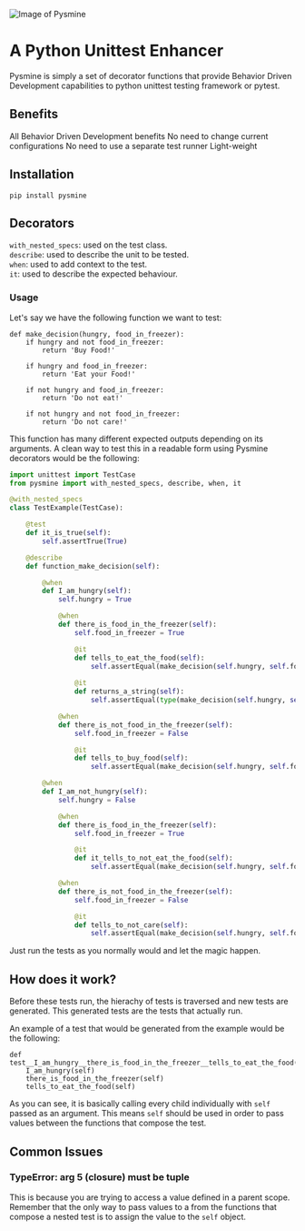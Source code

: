 ![Image of Pysmine](https://i.ibb.co/d5bQ4Tg/logo.png)

# A Python Unittest Enhancer

Pysmine is simply a set of decorator functions that provide Behavior Driven Development capabilities to python unittest testing framework or pytest.

## Benefits
All Behavior Driven Development benefits
No need to change current configurations
No need to use a separate test runner
Light-weight

## Installation
```
pip install pysmine
```

## Decorators
`with_nested_specs`: used on the test class.  
`describe`: used to describe the unit to be tested.  
`when`: used to add context to the test.  
`it`: used to describe the expected behaviour.  

### Usage
Let's say we have the following function we want to test:
```
def make_decision(hungry, food_in_freezer):
    if hungry and not food_in_freezer:
        return 'Buy Food!'

    if hungry and food_in_freezer:
        return 'Eat your Food!'

    if not hungry and food_in_freezer:
        return 'Do not eat!'

    if not hungry and not food_in_freezer:
        return 'Do not care!'
 ```
 
This function has many different expected outputs depending on its arguments. A clean way to test this in a readable form using Pysmine decorators would be the following:

``` python
import unittest import TestCase
from pysmine import with_nested_specs, describe, when, it

@with_nested_specs
class TestExample(TestCase):

    @test
    def it_is_true(self):
        self.assertTrue(True)

    @describe
    def function_make_decision(self):

        @when
        def I_am_hungry(self):
            self.hungry = True

            @when
            def there_is_food_in_the_freezer(self):
                self.food_in_freezer = True

                @it
                def tells_to_eat_the_food(self):
                    self.assertEqual(make_decision(self.hungry, self.food_in_freezer), "Eat your Food!")
                
                @it
                def returns_a_string(self):
                    self.assertEqual(type(make_decision(self.hungry, self.food_in_freezer)), str)

            @when
            def there_is_not_food_in_the_freezer(self):
                self.food_in_freezer = False

                @it
                def tells_to_buy_food(self):
                    self.assertEqual(make_decision(self.hungry, self.food_in_freezer), "Buy Food!")

        @when
        def I_am_not_hungry(self):
            self.hungry = False

            @when
            def there_is_food_in_the_freezer(self):
                self.food_in_freezer = True

                @it
                def it_tells_to_not_eat_the_food(self):
                    self.assertEqual(make_decision(self.hungry, self.food_in_freezer), "Do not eat!")

            @when
            def there_is_not_food_in_the_freezer(self):
                self.food_in_freezer = False

                @it
                def tells_to_not_care(self):
                    self.assertEqual(make_decision(self.hungry, self.food_in_freezer), "Do not care!")
```

Just run the tests as you normally would and let the magic happen.


## How does it work?

Before these tests run, the hierachy of tests is traversed and new tests are generated. This generated tests are the tests that actually run.

An example of a test that would be generated from the example would be the following:

```
def  test__I_am_hungry__there_is_food_in_the_freezer__tells_to_eat_the_food(self):
    I_am_hungry(self)
    there_is_food_in_the_freezer(self)
    tells_to_eat_the_food(self)
```

As you can see, it is basically calling every child individually with `self` passed as an argument. This means `self` should be used in order to pass values between the functions that compose the test.


## Common Issues
### TypeError: arg 5 (closure) must be tuple
This is because you are trying to access a value defined in a parent scope. Remember that the only way to pass values to a from the functions that compose a nested test is to assign the value to the `self` object.
